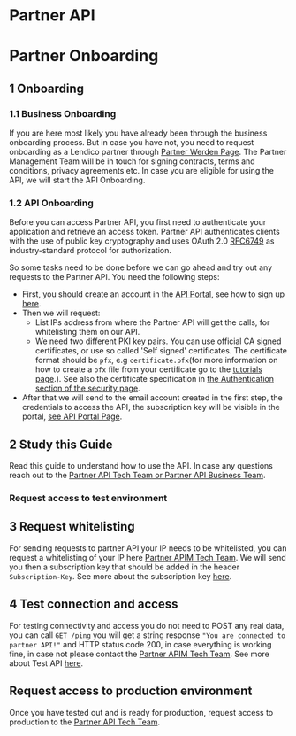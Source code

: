 # Partner API
# Partner Onboarding

## 1 Onboarding
### 1.1 Business Onboarding
If you are here most likely you have already been through the business onboarding process.
But in case you have not, you need to request onboarding as a Lendico partner through [Partner Werden Page](https://www.lendico.de/partner-werden).
The Partner Management Team will be in touch for signing contracts, terms and conditions, privacy agreements etc.
In case you are eligible for using the API, we will start the API Onboarding.

### 1.2 API Onboarding

Before you can access Partner API, you first need to authenticate your application and retrieve an access token.
Partner API authenticates clients with the use of public key cryptography and uses OAuth 2.0 [RFC6749](https://datatracker.ietf.org/doc/html/rfc6749) as industry-standard protocol for authorization.

So some tasks need to be done before we can go ahead and try out any requests to the Partner API.
You need the following steps:
* First, you should create an account in the [API Portal](https://api-portal.sandbox.lendico.de), see how to sign up [here](ApiPortal.html#sign-up).
* Then we will request: 
  * List IPs address from where the Partner API will get the calls, for whitelisting them on our API.
  * We need two different PKI key pairs. You can use official CA signed certificates, or use so called 'Self signed' certificates. The certificate format should be  `pfx`, e.g `certificate.pfx`(for more information on how to create a `pfx` file from your certificate go to the [tutorials page](Tutorials.md).). See also the certificate specification in [the Authentication section of the security page](Security.md).
* After that we will send to the email account created in the first step, the credentials to access the API, the subscription key will be visible in the portal, [see API Portal Page](ApiPortal.html#exploring-apis-and-profile). 

## 2 Study this Guide
Read this guide to understand how to use the API.
In case any questions reach out to the [Partner API Tech Team or Partner API Business Team](Contacts.md).
### Request access to test environment

## 3 Request whitelisting
For sending requests to partner API your IP needs to be whitelisted, you can request a whitelisting of your IP here [Partner APIM Tech Team](Contacts.md).
We will send you then a subscription key that should be added in the header
`Subscription-Key`. See more about the subscription key [here](Security.html#subscription-key).

## 4 Test connection and access
For testing connectivity and access you do not need to POST any real data, you can call `GET /ping` you will get a string response `"You are connected to partner API!"` and HTTP status code 200, in case everything is working fine, in case not please contact the [Partner APIM Tech Team](Contacts.md).
See more about Test API [here](TestApi.md).

## Request access to production environment
Once you have tested out and is ready for production, request access to production to the [Partner API Tech Team](Contacts.md). 
